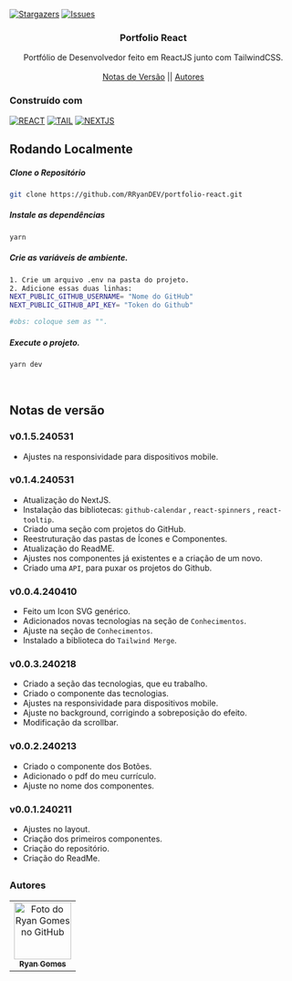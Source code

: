
<!--
Readme used from model
https://github.com/othneildrew/Best-README-Template
-->

<a name="readme-top"></a>

[![Stargazers][stars-shield]][stars-url]
[![Issues][issues-shield]][issues-url]

<!-- PROJECT LOGO -->
<div align="center">
  <h3 align="center">Portfolio React</h3>

  <p align="center">
    Portfólio de Desenvolvedor feito em ReactJS junto com TailwindCSS.
    <br />
    <br />
    <a href="#notas-de-versão">Notas de Versão</a>
    ||
    <!-- <a href="https://github.com/RRyanDEV/avaliacao-interpessoal/issues">Reportar um Bug</a> 
    || -->
    <a href="#autores">Autores</a>
    </p>
</div>

### Construído com

[![REACT][REACT]][react-url]
[![TAIL][TAILWINDCSS]][tailw-url]
[![NEXTJS][NEXT.JS]][nextjs-url]

## Rodando Localmente
##### Clone o Repositório
```bash
git clone https://github.com/RRyanDEV/portfolio-react.git
```
##### Instale as dependências
```bash
yarn 
```
##### Crie as variáveis de ambiente.
```bash
1. Crie um arquivo .env na pasta do projeto.
2. Adicione essas duas linhas:
NEXT_PUBLIC_GITHUB_USERNAME= "Nome do GitHub"
NEXT_PUBLIC_GITHUB_API_KEY= "Token do Github" 

#obs: coloque sem as "".
```
##### Execute o projeto.
```bash
yarn dev
```
<br />
 
<a name="section-changelog">

## Notas de versão

</a>

### v0.1.5.240531
- Ajustes na responsividade para dispositivos mobile.

### v0.1.4.240531
- Atualização do NextJS.
- Instalação das bibliotecas: `github-calendar` , `react-spinners` , `react-tooltip`.
- Criado uma seção com projetos do GitHub.
- Reestruturação das pastas de Ícones e Componentes.
- Atualização do ReadME.
- Ajustes nos componentes já existentes e a criação de um novo.
- Criado uma `API`, para puxar os projetos do Github.

### v0.0.4.240410

- Feito um Icon SVG genérico.
- Adicionados novas tecnologias na seção de `Conhecimentos`.
- Ajuste na seção de `Conhecimentos`.
- Instalado a biblioteca do `Tailwind Merge`.

### v0.0.3.240218

- Criado a seção das tecnologias, que eu trabalho.
- Criado o componente das tecnologias.
- Ajustes na responsividade para dispositivos mobile.
- Ajuste no background, corrigindo a sobreposição do efeito.
- Modificação da scrollbar.

### v0.0.2.240213

- Criado o componente dos Botões.
- Adicionado o pdf do meu currículo.
- Ajuste no nome dos componentes.

### v0.0.1.240211

- Ajustes no layout.
- Criação dos primeiros componentes.
- Criação do repositório.
- Criação do ReadMe.

##

<a name="section-autores">

### Autores

</a>

<table>
  <tr>
    <td align="center">
      <a href="#">
        <img src="https://avatars.githubusercontent.com/u/85912228?v=4" width="100px;" alt="Foto do Ryan Gomes no GitHub"/><br>
        <sub>
          <b>Ryan Gomes</b>
        </sub>
      </a>
    </td>
</table>

<!-- MARKDOWN LINKS & IMAGES -->
<!-- https://www.markdownguide.org/basic-syntax/#reference-style-links -->

[stars-shield]: https://img.shields.io/github/stars/RRyanDEV/portfolio-react?style=for-the-badge
[stars-url]: https://github.com/RRyanDEV/portfolio-react/stargazers
[issues-shield]: https://img.shields.io/github/issues/RRyanDEV/portfolio-react?style=for-the-badge
[issues-url]: https://github.com/RRyanDEV/portfolio-react/issues

[REACT]: https://img.shields.io/badge/React-%2320232a.svg?&style=for-the-badge&logo=React&logoColor=%2361DAFB
[react-url]: https://pt-br.reactjs.org
[TAILWINDCSS]: https://img.shields.io/badge/TailwindCSS-%2338B2AC.svg?style=for-the-badge&logo=tailwind-css&logoColor=white
[tailw-url]: https://tailwindcss.com/
[NEXT.JS]: https://img.shields.io/badge/NextJS-black?style=for-the-badge&logo=next.js&logoColor=white
[nextjs-url]: https://nextjs.org/